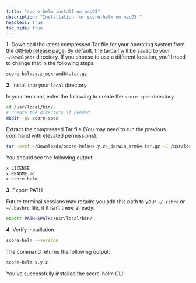 ```yaml
---
title: "score-helm install on macOS"
description: "Installation for score-helm on macOS."
headless: true
toc_hide: true
---
```


**1.** Download the latest compressed Tar file for your operating system from the [GitHub release page](https://github.com/score-spec/score-helm/releases). By default, the tarball will be saved to your `~/Downloads` directory. If you choose to use a different location, you'll need to change that in the following steps.

```bash
score-helm.y.z_osx-amd64.tar.gz
```

**2.** Install into your `local` directory

In your terminal, enter the following to create the `score-spec` directory.

```bash
cd /usr/local/bin/
# create the directory if needed
mkdir -pv score-spec
```

Extract the compressed Tar file (You may need to run the previous command with elevated permissions).

```bash
tar -xvzf ~/Downloads/score-helm<x.y.z>_darwin_arm64.tar.gz -C /usr/local/bin/
```

You should see the following output:

```bash
x LICENSE
x README.md
x score-helm
```

**3.** Export PATH

Future terminal sessions may require you add this path to your `~/.zshrc` or `~/.bashrc` file, if it isn’t there already.

```bash
export PATH=$PATH:/usr/local/bin/
```

**4.** Verify installation

```bash
score-helm --version
```

The command returns the following output:

```bash
score-helm x.y.z
```

You’ve successfully installed the score-helm CLI!
